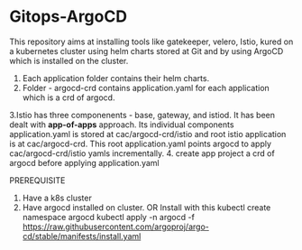# Gitops-ArgoCD

This repository aims at installing tools like gatekeeper, velero, Istio, kured on a kubernetes cluster using helm charts stored at Git and by using ArgoCD which is installed on the cluster. 

1. Each application folder contains their helm charts. 
2. Folder - argocd-crd contains application.yaml for each application which is a crd of argocd.

3.Istio has three componenents - base, gateway, and istiod. It has been dealt with **app-of-apps** approach.
 Its individual components application.yaml is stored at cac/argocd-crd/istio and root istio application is at 
 cac/argocd-crd.
 This root application.yaml points argocd to apply cac/argocd-crd/istio yamls incrementally. 
4. create app project a crd of argocd before applying application.yaml

PREREQUISITE 
1. Have a k8s cluster
2. Have argocd installed on cluster. OR Install with this
kubectl create namespace argocd
kubectl apply -n argocd -f https://raw.githubusercontent.com/argoproj/argo-cd/stable/manifests/install.yaml
